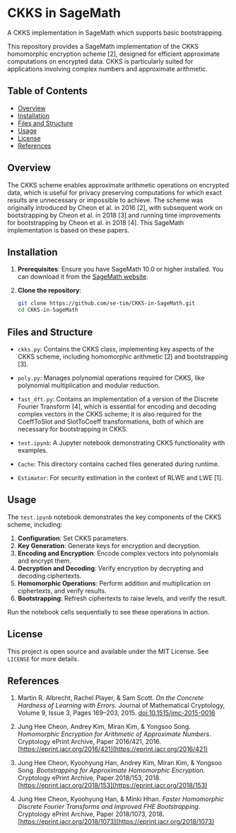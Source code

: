 
# CKKS in SageMath
A CKKS implementation in SageMath which supports basic bootstrapping.

This repository provides a SageMath implementation of the CKKS homomorphic encryption scheme [2],
designed for efficient approximate computations on encrypted data.
CKKS is particularly suited for applications involving complex numbers and approximate arithmetic.

## Table of Contents
- [Overview](#overview)
- [Installation](#installation)
- [Files and Structure](#files-and-structure)
- [Usage](#usage)
- [License](#license)
- [References](#references)

## Overview

The CKKS scheme enables approximate arithmetic operations on encrypted data,
which is useful for privacy preserving computations
for which exact results are unnecessary or impossible to achieve.
The scheme was originally introduced by Cheon et al. in 2016 [2],
with subsequent work on bootstrapping by Cheon et al. in 2018 [3]
and running time improvements for bootstrapping by Cheon et al. in 2018 [4].
This SageMath implementation is based on these papers.

## Installation

1. **Prerequisites**: Ensure you have SageMath 10.0 or higher installed.
You can download it from the [SageMath website](https://www.sagemath.org/download.html).
   
2. **Clone the repository**:
   ```bash
   git clone https://github.com/se-tim/CKKS-in-SageMath.git
   cd CKKS-in-SageMath
   ```

## Files and Structure

- `ckks.py`: Contains the CKKS class, implementing key aspects of the CKKS scheme,
including homomorphic arithmetic [2] and bootstrapping [3].
  
- `poly.py`: Manages polynomial operations required for CKKS,
like polynomial multiplication and modular reduction.

- `fast_dft.py`: Contains an implementation of a version of the Discrete Fourier Transform [4],
which is essential for encoding and decoding complex vectors in the CKKS scheme;
it is also required for the CoeffToSlot and SlotToCoeff transformations,
both of which are necessary for bootstrapping in CKKS.

- `test.ipynb`: A Jupyter notebook demonstrating CKKS functionality with examples.

- `Cache`: This directory contains cached files generated during runtime.

- `Estimator`: For security estimation in the context of RLWE and LWE [1].

## Usage

The `test.ipynb` notebook demonstrates the key components of the CKKS scheme, including:

1. **Configuration**: Set CKKS parameters.
2. **Key Generation**: Generate keys for encryption and decryption.
3. **Encoding and Encryption**: Encode complex vectors into polynomials and encrypt them.
4. **Decryption and Decoding**: Verify encryption by decrypting and decoding ciphertexts.
5. **Homomorphic Operations**: Perform addition and multiplication on ciphertexts, and verify results.
6. **Bootstrapping**: Refresh ciphertexts to raise levels, and verify the result.

Run the notebook cells sequentially to see these operations in action.

## License

This project is open source and available under the MIT License.
See `LICENSE` for more details.

## References

1. Martin R. Albrecht, Rachel Player, & Sam Scott.
*On the Concrete Hardness of Learning with Errors*.
Journal of Mathematical Cryptology, Volume 9, Issue 3, Pages 169–203, 2015.
[doi:10.1515/jmc-2015-0016](https://doi.org/10.1515/jmc-2015-0016)

2. Jung Hee Cheon, Andrey Kim, Miran Kim, & Yongsoo Song.
*Homomorphic Encryption for Arithmetic of Approximate Numbers*.
Cryptology ePrint Archive, Paper 2016/421, 2016.
[https://eprint.iacr.org/2016/421](https://eprint.iacr.org/2016/421)

3. Jung Hee Cheon, Kyoohyung Han, Andrey Kim, Miran Kim, & Yongsoo Song.
*Bootstrapping for Approximate Homomorphic Encryption*.
Cryptology ePrint Archive, Paper 2018/153, 2018.
[https://eprint.iacr.org/2018/153](https://eprint.iacr.org/2018/153)

4. Jung Hee Cheon, Kyoohyung Han, & Minki Hhan.
*Faster Homomorphic Discrete Fourier Transforms and Improved FHE Bootstrapping*.
Cryptology ePrint Archive, Paper 2018/1073, 2018.
[https://eprint.iacr.org/2018/1073](https://eprint.iacr.org/2018/1073)
